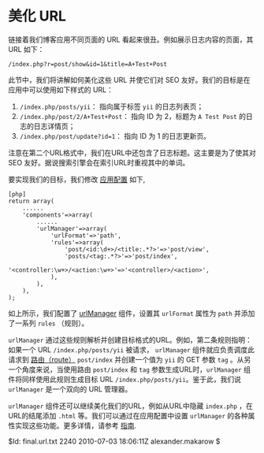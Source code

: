 美化 URL
================

链接着我们博客应用不同页面的 URL 看起来很丑。例如展示日志内容的页面，其 URL 如下：

~~~
/index.php?r=post/show&id=1&title=A+Test+Post
~~~

此节中，我们将讲解如何美化这些 URL 并使它们对 SEO 友好。我们的目标是在应用中可以使用如下样式的 URL：

 1. `/index.php/posts/yii`： 指向属于标签 `yii` 的日志列表页；
 2. `/index.php/post/2/A+Test+Post`： 指向 ID 为 2，标题为 `A Test Post` 的日志的日志详情页；
 3. `/index.php/post/update?id=1`： 指向 ID 为 1 的日志更新页。

注意在第二个URL格式中，我们在URL中还包含了日志标题。这主要是为了使其对 SEO 友好。据说搜索引擎会在索引URL时重视其中的单词。

要实现我们的目标，我们修改 [应用配置](http://www.yiiframework.com/doc/guide/basics.application#application-configuration) 如下,

~~~
[php]
return array(
	......
	'components'=>array(
		......
		'urlManager'=>array(
			'urlFormat'=>'path',
			'rules'=>array(
        		'post/<id:\d+>/<title:.*?>'=>'post/view',
        		'posts/<tag:.*?>'=>'post/index',
        		'<controller:\w+>/<action:\w+>'=>'<controller>/<action>',
			),
		),
	),
);
~~~

如上所示，我们配置了 [urlManager](http://www.yiiframework.com/doc/guide/topics.url) 组件，设置其 `urlFormat` 属性为 `path` 并添加了一系列 `rules` （规则）。

`urlManager` 通过这些规则解析并创建目标格式的URL。例如，第二条规则指明：如果一个 URL  `/index.php/posts/yii` 被请求， `urlManager` 组件就应负责调度此请求到 [路由（route）](http://www.yiiframework.com/doc/guide/basics.controller#route) `post/index` 并创建一个值为 `yii` 的 GET 参数 `tag` 。从另一个角度来说，当使用路由 `post/index` 和 `tag` 参数生成URL时，`urlManager` 组件将同样使用此规则生成目标 URL  `/index.php/posts/yii`。鉴于此，我们说 `urlManager` 是一个双向的 URL 管理器。

`urlManager` 组件还可以继续美化我们的URL，例如从URL中隐藏  `index.php` ，在URL的结尾添加 `.html` 等。我们可以通过在应用配置中设置 `urlManager` 的各种属性实现这些功能。更多详情，请参考 [指南](http://www.yiiframework.com/doc/guide/topics.url).


<div class="revision">$Id: final.url.txt 2240 2010-07-03 18:06:11Z alexander.makarow $</div>